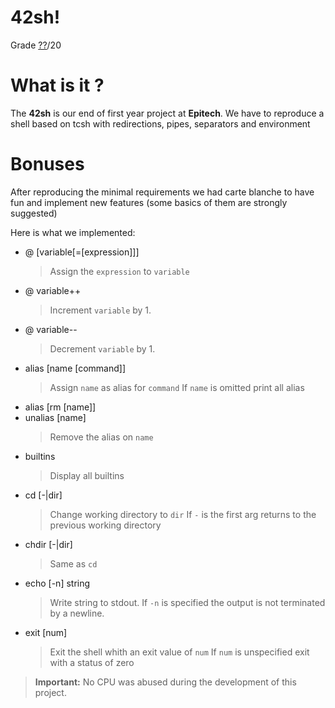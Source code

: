 # 42sh!

Grade [??](https://scontent-cdg2-1.xx.fbcdn.net/v/t1.0-0/p370x247/20258415_1390623461036699_1748591071668363730_n.jpg?_nc_cat=0&oh=5e800d5bebf143ed2d89e3a71de51598&oe=5B9261DD)/20

# What is it ?

The **42sh** is our end of first year project at **Epitech**. We have to reproduce a shell based on tcsh with redirections, pipes, separators and environment

# Bonuses

After reproducing the minimal requirements we had carte blanche to have fun and implement new features (some basics of them are strongly suggested)

Here is what we implemented:

- @ [variable[=[expression]]]
	> Assign the `expression` to `variable`
- @ variable++
	> Increment `variable` by 1.
- @ variable--
	> Decrement `variable` by 1.
- alias [name [command]]
	> Assign `name` as alias for `command`
	> If `name` is omitted print all alias
- alias [rm [name]]
- unalias [name]
	> Remove the alias on `name`
- builtins
	> Display all builtins
- cd [-|dir]
	> Change working directory to `dir`
	> If `-` is the first arg returns to the previous working directory
- chdir [-|dir]
	> Same as `cd`
- echo [-n] string
	> Write string to stdout.
	> If `-n` is specified the output is not terminated by a newline.
- exit [num]
	> Exit the shell whith an exit value of `num`
	> If `num` is unspecified exit with a status of zero

> **Important:** No CPU was abused during the development of this project.